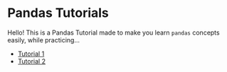# Pandas Tutorials

Hello! This is a Pandas Tutorial made to make you learn ```pandas``` concepts easily, while practicing...

- <a href="./Tutorial 1/Tutorial_1.ipynb"> Tutorial 1 </a>
- <a href="./Tutorial 2/Tutorial_1.ipynb"> Tutorial 2 </a>